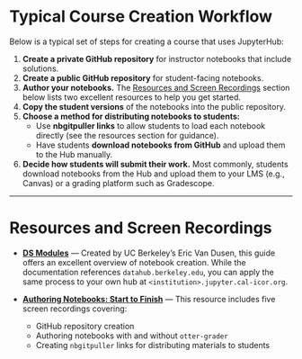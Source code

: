 # Typical Course Creation Workflow

Below is a typical set of steps for creating a course that uses JupyterHub:

1. **Create a private GitHub repository** for instructor notebooks that include solutions.
2. **Create a public GitHub repository** for student-facing notebooks.
3. **Author your notebooks.** The [Resources and Screen Recordings](#resources-and-screen-recordings) section below lists two excellent resources to help you get started.
4. **Copy the student versions** of the notebooks into the public repository.
5. **Choose a method for distributing notebooks to students:**
   - Use **nbgitpuller links** to allow students to load each notebook directly (see the resources section for guidance).
   - Have students **download notebooks from GitHub** and upload them to the Hub manually.
6. **Decide how students will submit their work.** Most commonly, students download notebooks from the Hub and upload them to your LMS (e.g., Canvas) or a grading platform such as Gradescope.

---

# Resources and Screen Recordings

- [**DS Modules**](https://ds-modules.github.io/curriculum-guide/workflow/creating-notebooks.html) — Created by UC Berkeley’s Eric Van Dusen, this guide offers an excellent overview of notebook creation. While the documentation references `datahub.berkeley.edu`, you can apply the same process to your own hub at `<institution>.jupyter.cal-icor.org`.

- [**Authoring Notebooks: Start to Finish**](https://www.data8.org/zero-to-data-8/authoring/authoring_screen_recordings.html) — This resource includes five screen recordings covering:
  - GitHub repository creation
  - Authoring notebooks with and without `otter-grader`
  - Creating `nbgitpuller` links for distributing materials to students
